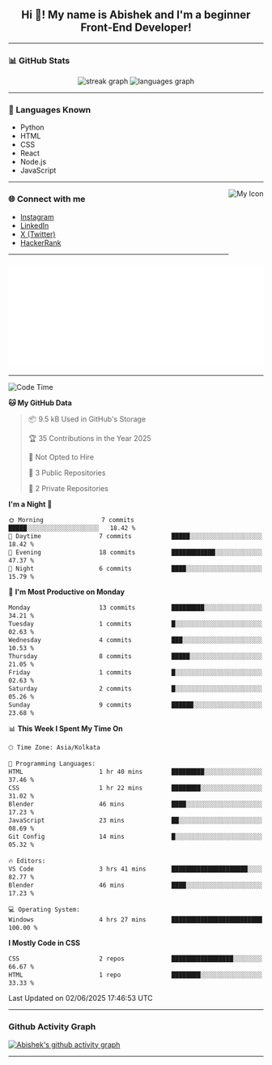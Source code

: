 <h2 align="center">Hi 👋! My name is <b>Abishek</b> and I'm a beginner Front-End Developer!</h2>

---

### 📊 GitHub Stats

<div align="center">
  <img src="https://streak-stats.demolab.com?user=Abishek-Web-Co&locale=en&mode=daily&theme=dracula&hide_border=false&border_radius=5" height="150" alt="streak graph" />
  <img src="https://github-readme-stats.vercel.app/api/top-langs?username=Abishek-Web-Co&locale=en&hide_title=false&layout=compact&card_width=320&langs_count=5&theme=dracula&hide_border=false" height="150" alt="languages graph" />
</div>

---

### 🧠 Languages Known

- Python  
- HTML  
- CSS  
- React  
- Node.js  
- JavaScript  

---

<img align="right" height="150" src="https://abish-file.web.app/assets/favicon.png" alt="My Icon" />

### 🌐 Connect with me

- [Instagram](https://www.instagram.com/abishek.xe/)
- [LinkedIn](https://www.linkedin.com/in/abishek-m-xe54z/)
- [X (Twitter)](https://x.com/abishekm0613)
- [HackerRank](https://www.hackerrank.com/profile/abishekinterspa1)

---


<div align="center">
  <img height="200" src="pic.png" alt="Profile Picture" />
</div>

---

<!--START_SECTION:waka-->
![Code Time](http://img.shields.io/badge/Code%20Time-9%20hrs%2051%20mins-blue)

**🐱 My GitHub Data** 

> 📦 9.5 kB Used in GitHub's Storage 
 > 
> 🏆 35 Contributions in the Year 2025
 > 
> 🚫 Not Opted to Hire
 > 
> 📜 3 Public Repositories 
 > 
> 🔑 2 Private Repositories 
 > 
**I'm a Night 🦉** 

```text
🌞 Morning                7 commits           █████░░░░░░░░░░░░░░░░░░░░   18.42 % 
🌆 Daytime                7 commits           █████░░░░░░░░░░░░░░░░░░░░   18.42 % 
🌃 Evening                18 commits          ████████████░░░░░░░░░░░░░   47.37 % 
🌙 Night                  6 commits           ████░░░░░░░░░░░░░░░░░░░░░   15.79 % 
```
📅 **I'm Most Productive on Monday** 

```text
Monday                   13 commits          █████████░░░░░░░░░░░░░░░░   34.21 % 
Tuesday                  1 commits           █░░░░░░░░░░░░░░░░░░░░░░░░   02.63 % 
Wednesday                4 commits           ███░░░░░░░░░░░░░░░░░░░░░░   10.53 % 
Thursday                 8 commits           █████░░░░░░░░░░░░░░░░░░░░   21.05 % 
Friday                   1 commits           █░░░░░░░░░░░░░░░░░░░░░░░░   02.63 % 
Saturday                 2 commits           █░░░░░░░░░░░░░░░░░░░░░░░░   05.26 % 
Sunday                   9 commits           ██████░░░░░░░░░░░░░░░░░░░   23.68 % 
```


📊 **This Week I Spent My Time On** 

```text
🕑︎ Time Zone: Asia/Kolkata

💬 Programming Languages: 
HTML                     1 hr 40 mins        █████████░░░░░░░░░░░░░░░░   37.46 % 
CSS                      1 hr 22 mins        ████████░░░░░░░░░░░░░░░░░   31.02 % 
Blender                  46 mins             ████░░░░░░░░░░░░░░░░░░░░░   17.23 % 
JavaScript               23 mins             ██░░░░░░░░░░░░░░░░░░░░░░░   08.69 % 
Git Config               14 mins             █░░░░░░░░░░░░░░░░░░░░░░░░   05.32 % 

🔥 Editors: 
VS Code                  3 hrs 41 mins       █████████████████████░░░░   82.77 % 
Blender                  46 mins             ████░░░░░░░░░░░░░░░░░░░░░   17.23 % 

💻 Operating System: 
Windows                  4 hrs 27 mins       █████████████████████████   100.00 % 
```

**I Mostly Code in CSS** 

```text
CSS                      2 repos             █████████████████░░░░░░░░   66.67 % 
HTML                     1 repo              ████████░░░░░░░░░░░░░░░░░   33.33 % 
```




 Last Updated on 02/06/2025 17:46:53 UTC
<!--END_SECTION:waka-->

---

### Github Activity Graph

[![Abishek's github activity graph](https://github-readme-activity-graph.vercel.app/graph?username=Abishek-Web-Co&bg_color=0d1117&color=ffffff&line=9e4c98&point=9e4c9c&area=true&hide_border=true)](https://abish-file.web.app)

---

